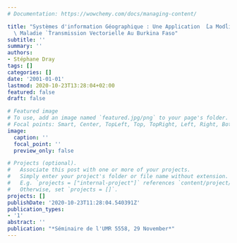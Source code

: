 ```yaml
---
# Documentation: https://wowchemy.com/docs/managing-content/

title: "Systèmes d'information Géographique : Une Application  ̀La Modĺisation d'une\
  \ Maladie `T̀ransmission Vectorielle Au Burkina Faso"
subtitle: ''
summary: ''
authors:
- Stéphane Dray
tags: []
categories: []
date: '2001-01-01'
lastmod: 2020-10-23T13:28:04+02:00
featured: false
draft: false

# Featured image
# To use, add an image named `featured.jpg/png` to your page's folder.
# Focal points: Smart, Center, TopLeft, Top, TopRight, Left, Right, BottomLeft, Bottom, BottomRight.
image:
  caption: ''
  focal_point: ''
  preview_only: false

# Projects (optional).
#   Associate this post with one or more of your projects.
#   Simply enter your project's folder or file name without extension.
#   E.g. `projects = ["internal-project"]` references `content/project/deep-learning/index.md`.
#   Otherwise, set `projects = []`.
projects: []
publishDate: '2020-10-23T11:28:04.540391Z'
publication_types:
- '1'
abstract: ''
publication: "*Séminaire de l'UMR 5558, 29 November*"
---
```

